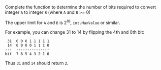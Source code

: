 Complete the function to determine the number of bits required to convert integer `A` to integer `B` (where `A` and `B` >= 0)

The upper limit for `A` and `B` is 2<sup>16</sup>, `int.MaxValue` or similar.

For example, you can change 31 to 14 by flipping the 4th and 0th bit:
```
 31  0 0 0 1 1 1 1 1
 14  0 0 0 0 1 1 1 0
---  ---------------
bit  7 6 5 4 3 2 1 0
```
Thus `31` and `14` should return `2`.
